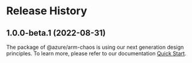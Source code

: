 # Release History
    
## 1.0.0-beta.1 (2022-08-31)

The package of @azure/arm-chaos is using our next generation design principles. To learn more, please refer to our documentation [Quick Start](https://aka.ms/js-track2-quickstart).
